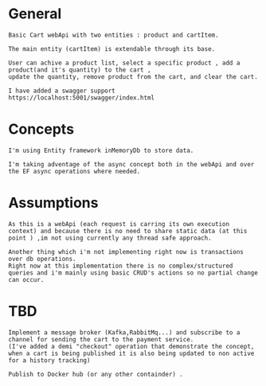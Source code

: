 # General

    Basic Cart webApi with two entities : product and cartItem.

    The main entity (cartItem) is extendable through its base.

    User can achive a product list, select a specific product , add a product(and it's quantity) to the cart ,
    update the quantity, remove product from the cart, and clear the cart.

    I have added a swagger support https://localhost:5001/swagger/index.html

# Concepts

    I'm using Entity framework inMemoryDb to store data.

    I'm taking adventage of the async concept both in the webApi and over the EF async operations where needed.

# Assumptions

    As this is a webApi (each request is carring its own execution context) and because there is no need to share static data (at this point ) ,im not using currently any thread safe approach.

    Another thing which i'm not implementing right now is transactions over db operations.
    Right now at this implementation there is no complex/structured queries and i'm mainly using basic CRUD's actions so no partial change can occur.

# TBD
    Implement a message broker (Kafka,RabbitMq...) and subscribe to a channel for sending the cart to the payment service.
    (I've added a demi "checkout" operation that demonstrate the concept, when a cart is being published it is also being updated to non active for a history tracking)

    Publish to Docker hub (or any other containder) .
    

